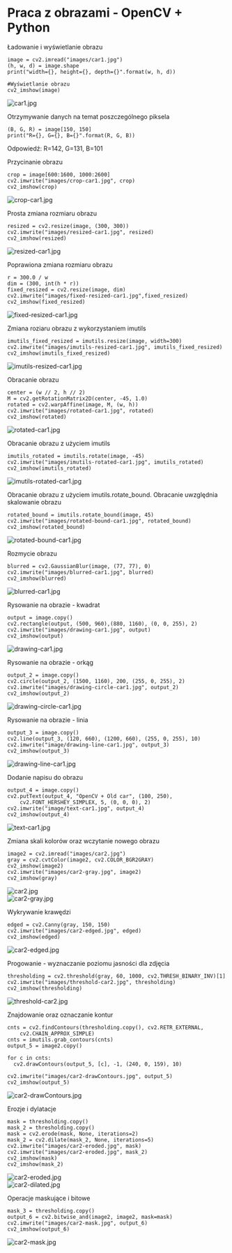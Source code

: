 # Praca z obrazami - OpenCV + Python

Ładowanie i wyświetlanie obrazu
```
image = cv2.imread("images/car1.jpg")
(h, w, d) = image.shape
print("width={}, height={}, depth={}".format(w, h, d))

#Wyświetlanie obrazu
cv2_imshow(image)
```
![car1.jpg](https://github.com/pkowalecki/machine-learning-piotr-kowalecki-175ic/blob/main/W9/images/car1.jpg?raw=true)

Otrzymywanie danych na temat poszczególnego piksela
```
(B, G, R) = image[150, 150]
print("R={}, G={}, B={}".format(R, G, B))
```
Odpowiedź: R=142, G=131, B=101

Przycinanie obrazu
```
crop = image[600:1600, 1000:2600]
cv2.imwrite("images/crop-car1.jpg", crop)
cv2_imshow(crop)
```
![crop-car1.jpg](https://github.com/pkowalecki/machine-learning-piotr-kowalecki-175ic/blob/main/W9/images/crop-car1.jpg?raw=true)

Prosta zmiana rozmiaru obrazu
```
resized = cv2.resize(image, (300, 300))
cv2.imwrite("images/resized-car1.jpg", resized)
cv2_imshow(resized)
```
![resized-car1.jpg](https://github.com/pkowalecki/machine-learning-piotr-kowalecki-175ic/blob/main/W9/images/resized-car1.jpg?raw=true)


Poprawiona zmiana rozmiaru obrazu
```
r = 300.0 / w
dim = (300, int(h * r))
fixed_resized = cv2.resize(image, dim)
cv2.imwrite("images/fixed-resized-car1.jpg",fixed_resized)
cv2_imshow(fixed_resized)
```
![fixed-resized-car1.jpg](https://github.com/pkowalecki/machine-learning-piotr-kowalecki-175ic/blob/main/W9/images/fixed-resized-car1.jpg?raw=true)

Zmiana roziaru obrazu z wykorzystaniem imutils
```
imutils_fixed_resized = imutils.resize(image, width=300)
cv2.imwrite("images/imutils-resized-car1.jpg", imutils_fixed_resized)
cv2_imshow(imutils_fixed_resized)
```
![imutils-resized-car1.jpg](https://github.com/pkowalecki/machine-learning-piotr-kowalecki-175ic/blob/main/W9/images/imutils-resized-car1.jpg?raw=true)

Obracanie obrazu
```
center = (w // 2, h // 2)
M = cv2.getRotationMatrix2D(center, -45, 1.0)
rotated = cv2.warpAffine(image, M, (w, h))
cv2.imwrite("images/rotated-car1.jpg", rotated)
cv2_imshow(rotated)
```
![rotated-car1.jpg](https://github.com/pkowalecki/machine-learning-piotr-kowalecki-175ic/blob/main/W9/images/rotated-car1.jpg?raw=true)

Obracanie obrazu z użyciem imutils
```
imutils_rotated = imutils.rotate(image, -45)
cv2.imwrite("images/imutils-rotated-car1.jpg", imutils_rotated)
cv2_imshow(imutils_rotated)
```
![imutils-rotated-car1.jpg](https://github.com/pkowalecki/machine-learning-piotr-kowalecki-175ic/blob/main/W9/images/imutils-rotated-car1.jpg?raw=true)

Obracanie obrazu z użyciem imutils.rotate_bound. Obracanie uwzględnia skalowanie obrazu
```
rotated_bound = imutils.rotate_bound(image, 45)
cv2.imwrite("images/rotated-bound-car1.jpg", rotated_bound)
cv2_imshow(rotated_bound)
```
![rotated-bound-car1.jpg](https://github.com/pkowalecki/machine-learning-piotr-kowalecki-175ic/blob/main/W9/images/rotated-bound-car1.jpg?raw=true)

Rozmycie obrazu
```
blurred = cv2.GaussianBlur(image, (77, 77), 0)
cv2.imwrite("images/blurred-car1.jpg", blurred)
cv2_imshow(blurred)
```
![blurred-car1.jpg](https://github.com/pkowalecki/machine-learning-piotr-kowalecki-175ic/blob/main/W9/images/blurred-car1.jpg?raw=true)


Rysowanie na obrazie - kwadrat
```
output = image.copy()
cv2.rectangle(output, (500, 960),(880, 1160), (0, 0, 255), 2)
cv2.imwrite("images/drawing-car1.jpg", output)
cv2_imshow(output)
```
![drawing-car1.jpg](https://github.com/pkowalecki/machine-learning-piotr-kowalecki-175ic/blob/main/W9/images/drawing-car1.jpg?raw=true)

Rysowanie na obrazie - orkąg
```
output_2 = image.copy()
cv2.circle(output_2, (1500, 1160), 200, (255, 0, 255), 2)
cv2.imwrite("images/drawing-circle-car1.jpg", output_2)
cv2_imshow(output_2)
```
![drawing-circle-car1.jpg](https://github.com/pkowalecki/machine-learning-piotr-kowalecki-175ic/blob/main/W9/images/drawing-circle-car1.jpg?raw=true)

Rysowanie na obrazie - linia
```
output_3 = image.copy()
cv2.line(output_3, (120, 660), (1200, 660), (255, 0, 255), 10)
cv2.imwrite("image/drawing-line-car1.jpg", output_3)
cv2_imshow(output_3)
```
![drawing-line-car1.jpg](https://github.com/pkowalecki/machine-learning-piotr-kowalecki-175ic/blob/main/W9/images/drawing-line-car1.jpg?raw=true)

Dodanie napisu do obrazu
```
output_4 = image.copy()
cv2.putText(output_4, "OpenCV + Old car", (100, 250), 
	cv2.FONT_HERSHEY_SIMPLEX, 5, (0, 0, 0), 2)
cv2.imwrite("image/text-car1.jpg", output_4)
cv2_imshow(output_4)
```

![text-car1.jpg](https://github.com/pkowalecki/machine-learning-piotr-kowalecki-175ic/blob/main/W9/images/text-car1.jpg?raw=true)

Zmiana skali kolorów oraz wczytanie nowego obrazu
```
image2 = cv2.imread("images/car2.jpg")
gray = cv2.cvtColor(image2, cv2.COLOR_BGR2GRAY)
cv2_imshow(image2)
cv2.imwrite("images/car2-gray.jpg", image2)
cv2_imshow(gray)
```
![car2.jpg](https://github.com/pkowalecki/machine-learning-piotr-kowalecki-175ic/blob/main/W9/images/car2.jpg?raw=true)<br>
![car2-gray.jpg](https://github.com/pkowalecki/machine-learning-piotr-kowalecki-175ic/blob/main/W9/images/car2-gray.jpg?raw=true)

Wykrywanie krawędzi

```
edged = cv2.Canny(gray, 150, 150)
cv2.imwrite("images/car2-edged.jpg", edged)
cv2_imshow(edged)
```
![car2-edged.jpg](https://github.com/pkowalecki/machine-learning-piotr-kowalecki-175ic/blob/main/W9/images/car2-edged.jpg?raw=true)

Progowanie - wyznaczanie poziomu jasności dla zdjęcia
```
thresholding = cv2.threshold(gray, 60, 1000, cv2.THRESH_BINARY_INV)[1]
cv2.imwrite("images/threshold-car2.jpg", thresholding)
cv2_imshow(thresholding)
```
![threshold-car2.jpg](https://github.com/pkowalecki/machine-learning-piotr-kowalecki-175ic/blob/main/W9/images/threshold-car2.jpg?raw=true)

Znajdowanie oraz oznaczanie kontur
```
cnts = cv2.findContours(thresholding.copy(), cv2.RETR_EXTERNAL,
	cv2.CHAIN_APPROX_SIMPLE)
cnts = imutils.grab_contours(cnts)
output_5 = image2.copy()

for c in cnts:
  cv2.drawContours(output_5, [c], -1, (240, 0, 159), 10)
  
cv2.imwrite("images/car2-drawContours.jpg", output_5)
cv2_imshow(output_5)
```
![car2-drawContours.jpg](https://github.com/pkowalecki/machine-learning-piotr-kowalecki-175ic/blob/main/W9/images/car2-drawContours.jpg?raw=true)

Erozje i dylatacje
```
mask = thresholding.copy()
mask_2 = thresholding.copy()
mask = cv2.erode(mask, None, iterations=2)
mask_2 = cv2.dilate(mask_2, None, iterations=5)
cv2.imwrite("images/car2-eroded.jpg", mask)
cv2.imwrite("images/car2-eroded.jpg", mask_2)
cv2_imshow(mask)
cv2_imshow(mask_2)
```
![car2-eroded.jpg](https://github.com/pkowalecki/machine-learning-piotr-kowalecki-175ic/blob/main/W9/images/car2-eroded.jpg?raw=true)<br>
![car2-dilated.jpg](https://github.com/pkowalecki/machine-learning-piotr-kowalecki-175ic/blob/main/W9/images/car2-dilated.jpg?raw=true)

Operacje maskujące i bitowe
```
mask_3 = thresholding.copy()
output_6 = cv2.bitwise_and(image2, image2, mask=mask)
cv2.imwrite("images/car2-mask.jpg", output_6)
cv2_imshow(output_6)
```
![car2-mask.jpg](https://github.com/pkowalecki/machine-learning-piotr-kowalecki-175ic/blob/main/W9/images/car2-mask.jpg?raw=true)

